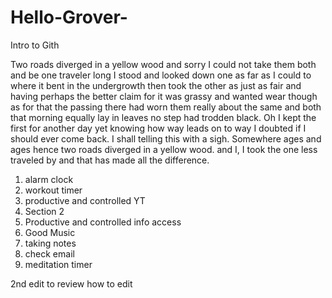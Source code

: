 # Hello-Grover-
Intro to Gith

Two roads diverged in a yellow wood and sorry I could not take them both and be one traveler long I stood and looked down one as far as I could to where it bent in the undergrowth then took the other as just as fair and having perhaps the better claim for it was grassy and wanted wear though as for that the passing there had worn them really about the same and both that morning equally lay in leaves no step had trodden black. Oh I kept the first for another day yet knowing how way leads on to way I doubted if I should ever come back. I shall telling this with a sigh. Somewhere ages and ages hence two roads diverged in a yellow wood. and I, I took the one less traveled by and that has made all the difference. 

1. alarm clock
2. workout timer
3. productive and controlled YT
4. Section 2
5. Productive and controlled info access
6. Good Music 
7. taking notes
8. check email
9. meditation timer


2nd edit to review how to edit 
